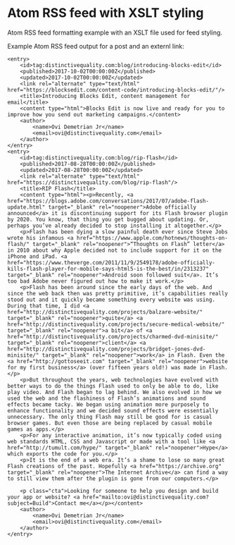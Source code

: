 # Atom RSS feed with XSLT styling

Atom RSS feed formatting example with an XSLT file used for feed styling.

Example Atom RSS feed output for a post and an externl link:
<pre><code>&lt;entry&gt;
	&lt;id&gt;tag:distinctivequality.com:blog/introducing-blocks-edit&lt;/id&gt;
	&lt;published&gt;2017-10-02T00:00:00Z&lt;/published&gt;
	&lt;updated&gt;2017-10-02T00:00:00Z&lt;/updated&gt;
	&lt;link rel="alternate" type="text/html" href="https://blocksedit.com/content-code/introducing-blocks-edit/"/&gt;
	&lt;title&gt;Introducing Blocks Edit, content management for email&lt;/title&gt;
	&lt;content type="html"&gt;Blocks Edit is now live and ready for you to improve how you send out marketing campaigns.&lt;/content&gt;
	&lt;author&gt;
		&lt;name&gt;Ovi Demetrian Jr&lt;/name&gt;
		&lt;email&gt;ovi@distinctivequality.com&lt;/email&gt;
	&lt;/author&gt;
&lt;/entry&gt;
&lt;entry&gt;
	&lt;id&gt;tag:distinctivequality.com:blog/rip-flash&lt;/id&gt;
	&lt;published&gt;2017-08-28T00:00:00Z&lt;/published&gt;
	&lt;updated&gt;2017-08-28T00:00:00Z&lt;/updated&gt;
	&lt;link rel="alternate" type="text/html" href="https://distinctivequality.com/blog/rip-flash"/&gt;
	&lt;title&gt;RIP Flash&lt;/title&gt;
	&lt;content type="html"&gt;&lt;p&gt;Recently, &lt;a href=&quot;https://blogs.adobe.com/conversations/2017/07/adobe-flash-update.html&quot; target=&quot;_blank&quot; rel=&quot;noopener&quot;&gt;Adobe officially announced&lt;/a&gt; it is discontinuing support for its Flash browser plugin by 2020. You know, that thing you get bugged about updating. Or, perhaps you’ve already decided to stop installing it altogether.&lt;/p&gt;
	&lt;p&gt;Flash has been dying a slow painful death ever since Steve Jobs wrote his infamous &lt;a href=&quot;https://www.apple.com/hotnews/thoughts-on-flash/&quot; target=&quot;_blank&quot; rel=&quot;noopener&quot;&gt;“Thoughts on Flash” letter&lt;/a&gt; in 2010 about why Apple decided not to include support for it on the iPhone and iPad. &lt;a href=&quot;https://www.theverge.com/2011/11/9/2549178/adobe-officially-kills-flash-player-for-mobile-says-html5-is-the-best/in/2313237&quot; target=&quot;_blank&quot; rel=&quot;noopener&quot;&gt;Android soon followed suit&lt;/a&gt;. It’s too bad Adobe never figured out how to make it work.&lt;/p&gt;
	&lt;p&gt;Flash has been around since the early days of the web. And since the web back then was pretty primitive, it’s capabilities really stood out and it quickly became something every website was using. During that time, I did &lt;a href=&quot;http://distinctivequality.com/projects/balzare-website/&quot; target=&quot;_blank&quot; rel=&quot;noopener&quot;&gt;quite&lt;/a&gt; &lt;a href=&quot;http://distinctivequality.com/projects/secure-medical-website/&quot; target=&quot;_blank&quot; rel=&quot;noopener&quot;&gt;a bit&lt;/a&gt; of &lt;a href=&quot;http://distinctivequality.com/projects/charmed-dvd-minisite/&quot; target=&quot;_blank&quot; rel=&quot;noopener&quot;&gt;client&lt;/a&gt; &lt;a href=&quot;http://distinctivequality.com/projects/bridget-jones-dvd-minisite/&quot; target=&quot;_blank&quot; rel=&quot;noopener&quot;&gt;work&lt;/a&gt; in Flash. Even the &lt;a href=&quot;http://gottoseeit.com&quot; target=&quot;_blank&quot; rel=&quot;noopener&quot;&gt;website for my first business&lt;/a&gt; (over fifteen years old!) was made in Flash.&lt;/p&gt;
	&lt;p&gt;But throughout the years, web technologies have evolved with better ways to do the things Flash used to only be able to do, like play video. And Flash began to lag behind. We also evolved in how we used the web and the flashiness of Flash’s animations and sound effects became tacky. We began using animation more purposely to enhance functionality and we decided sound effects were essentially unnecessary. The only thing Flash may still be good for is casual browser games. But even those are being replaced by casual mobile games as apps.&lt;/p&gt;
	&lt;p&gt;For any interactive animation, it’s now typically coded using web standards HTML, CSS and Javascript or made with a tool like &lt;a href=&quot;http://tumult.com/hype/&quot; target=&quot;_blank&quot; rel=&quot;noopener&quot;&gt;Hype&lt;/a&gt; which exports the code for you.&lt;/p&gt;
	&lt;p&gt;It is the end of a web era. It’s a shame to lose so many great Flash creations of the past. Hopefully &lt;a href=&quot;https://archive.org&quot; target=&quot;_blank&quot; rel=&quot;noopener&quot;&gt;The Internet Archive&lt;/a&gt; can find a way to still view them after the plugin is gone from our computers.&lt;/p&gt;

	&lt;p class=&quot;cta&quot;&gt;Looking for someone to help you design and build your app or website? &lt;a href=&quot;mailto:ovi@distinctivequality.com?subject=Build&quot;&gt;Contact me&lt;/a&gt;&lt;/p&gt;&lt;/content&gt;
	&lt;author&gt;
		&lt;name&gt;Ovi Demetrian Jr&lt;/name&gt;
		&lt;email&gt;ovi@distinctivequality.com&lt;/email&gt;
	&lt;/author&gt;
&lt;/entry&gt;
</code></pre>